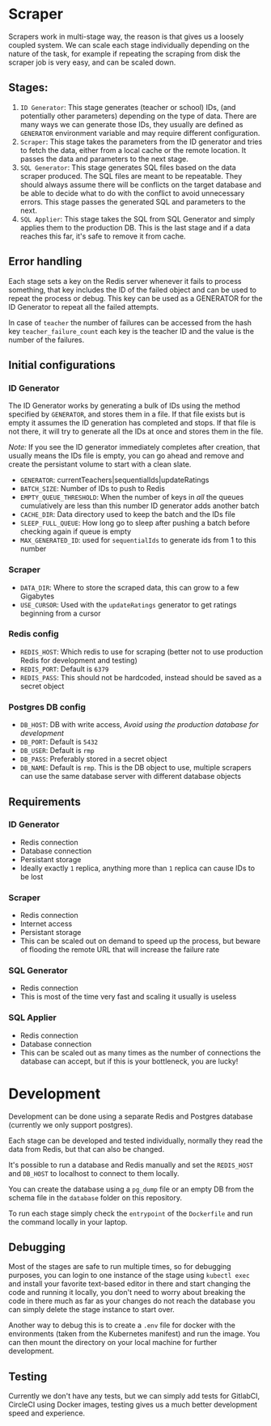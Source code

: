 # Scraper

Scrapers work in multi-stage way, the reason is that gives us a loosely coupled
system. We can scale each stage individually depending on the nature of the
task, for example if repeating the scraping from disk the scraper job is very
easy, and can be scaled down.

## Stages:

1. `ID Generator`: This stage generates (teacher or school) IDs, (and potentially
   other parameters) depending on the type of data. There are many ways we can
   generate those IDs, they usually are defined as `GENERATOR` environment
   variable and may require different configuration.
2. `Scraper`: This stage takes the parameters from the ID generator and tries to
   fetch the data, either from a local cache or the remote location. It passes
   the data and parameters to the next stage.
3. `SQL Generator`: This stage generates SQL files based on the data scraper
   produced. The SQL files are meant to be repeatable. They should always
   assume there will be conflicts on the target database and be able to decide
   what to do with the conflict to avoid unnecessary errors. This stage passes
   the generated SQL and parameters to the next.
4. `SQL Applier`: This stage takes the SQL from SQL Generator and simply
   applies them to the production DB. This is the last stage and if a data
   reaches this far, it's safe to remove it from cache.

## Error handling

Each stage sets a key on the Redis server whenever it fails to process
something, that key includes the ID of the failed object and can be used to
repeat the process or debug. This key can be used as a GENERATOR for the ID
Generator to repeat all the failed attempts.

In case of `teacher` the number of failures can be accessed from the hash key
`teacher_failure_count` each key is the teacher ID and the value is the number
of the failures.

## Initial configurations

### ID Generator

The ID Generator works by generating a bulk of IDs using the method specified
by `GENERATOR`, and stores them in a file. If that file exists but is empty it
assumes the ID generation has completed and stops. If that file is not there,
it will try to generate all the IDs at once and stores them in the file.

*Note:* If you see the ID generator immediately completes after creation, that
usually means the IDs file is empty, you can go ahead and remove and create the
persistant volume to start with a clean slate.

- `GENERATOR`: currentTeachers|sequentialIds|updateRatings
- `BATCH_SIZE`: Number of IDs to push to Redis
- `EMPTY_QUEUE_THRESHOLD`: When the number of keys in *all* the queues
  cumulatively are less than this number ID generator adds another batch
- `CACHE_DIR`: Data directory used to keep the batch and the IDs file
- `SLEEP_FULL_QUEUE`: How long go to sleep after pushing a batch before
  checking again if queue is empty
- `MAX_GENERATED_ID`: used for `sequentialIds` to generate ids from 1 to this
  number

### Scraper

- `DATA_DIR`: Where to store the scraped data, this can grow to a few Gigabytes
- `USE_CURSOR`: Used with the `updateRatings` generator to get ratings
  beginning from a cursor

### Redis config

- `REDIS_HOST`: Which redis to use for scraping (better not to use production
  Redis for development and testing)
- `REDIS_PORT`: Default is `6379`
- `REDIS_PASS`: This should not be hardcoded, instead should be saved as a
  secret object

### Postgres DB config

- `DB_HOST`: DB with write access, *Avoid using the production database for
  development*
- `DB_PORT`: Default is `5432`
- `DB_USER`: Default is `rmp`
- `DB_PASS`: Preferably stored in a secret object
- `DB_NAME`: Default is `rmp`. This is the DB object to use, multiple scrapers
  can use the same database server with different database objects

## Requirements

### ID Generator

- Redis connection
- Database connection
- Persistant storage
- Ideally exactly `1` replica, anything more than `1` replica can cause IDs to
  be lost

### Scraper

- Redis connection
- Internet access
- Persistant storage
- This can be scaled out on demand to speed up the process, but beware of
  flooding the remote URL that will increase the failure rate

### SQL Generator

- Redis connection
- This is most of the time very fast and scaling it usually is useless

### SQL Applier

- Redis connection
- Database connection
- This can be scaled out as many times as the number of connections the
  database can accept, but if this is your bottleneck, you are lucky!

# Development

Development can be done using a separate Redis and Postgres database (currently
we only support postgres).

Each stage can be developed and tested individually, normally they read the
data from Redis, but that can also be changed.

It's possible to run a database and Redis manually and set the `REDIS_HOST` and
`DB_HOST` to localhost to connect to them locally.

You can create the database using a `pg_dump` file or an empty DB from the
schema file in the `database` folder on this repository.

To run each stage simply check the `entrypoint` of the `Dockerfile` and run the
command locally in your laptop.

## Debugging

Most of the stages are safe to run multiple times, so for debugging purposes,
you can login to one instance of the stage using `kubectl exec` and install
your favorite text-based editor in there and start changing the code and
running it locally, you don't need to worry about breaking the code in there
much as far as your changes do not reach the database you can simply delete the
stage instance to start over. 

Another way to debug this is to create a `.env` file for docker with the
environments (taken from the Kubernetes manifest) and run the image. You can
then mount the directory on your local machine for further development.

## Testing

Currently we don't have any tests, but we can simply add tests for GitlabCI,
CircleCI using Docker images, testing gives us a much better development speed
and experience.
